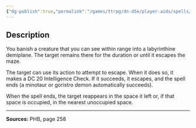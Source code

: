 ```yaml
---
{"dg-publish":true,"permalink":"/games/ttrpg/dn-d5e/player-aids/spells/level-8/maze/","tags":["TTRPG/DND/5e","verbal","somatic","concentration"]}
---
```



## Description
You banish a creature that you can see within range into a labyrinthine demiplane.
The target remains there for the duration or until it escapes the maze.

The target can use its action to attempt to escape.
When it does so, it makes a DC 20 Intelligence Check.
If it succeeds, it escapes, and the spell ends (a minotaur or goristro demon automatically succeeds).

When the spell ends, the target reappears in the space it left or, if that space is occupied, in the nearest unoccupied space.

---

**Sources:** PHB, page 258
